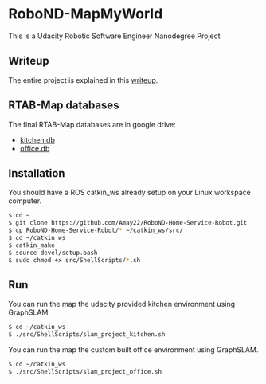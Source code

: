 # RoboND-MapMyWorld

This is a Udacity Robotic Software Engineer Nanodegree Project

## Writeup

The entire project is explained in this [writeup](https://github.com/Amay22/RoboND-Map-My-World/blob/master/RoboND_Map_My_World.pdf).

## RTAB-Map databases

The final RTAB-Map databases are in google drive:
- [kitchen.db](https://drive.google.com/open?id=1qNdVnhTN3wtVlH_cuhkSa7sm7kLH98QY)
- [office.db](https://drive.google.com/open?id=1wbJfWYFZumDnKwNf2jHz8VqBmRrws-UK)

## Installation

You should have a ROS catkin_ws already setup on your Linux workspace computer.

``` bash
$ cd ~
$ git clone https://github.com/Amay22/RoboND-Home-Service-Robot.git
$ cp RoboND-Home-Service-Robot/* ~/catkin_ws/src/
$ cd ~/catkin_ws
$ catkin_make
$ source devel/setup.bash
$ sudo chmod +x src/ShellScripts/*.sh
```


## Run

You can run the map the udacity provided kitchen environment using GraphSLAM.

``` bash
$ cd ~/catkin_ws
$ ./src/ShellScripts/slam_project_kitchen.sh
```

You can run the map the custom built office environment using GraphSLAM.

``` bash
$ cd ~/catkin_ws
$ ./src/ShellScripts/slam_project_office.sh
```
